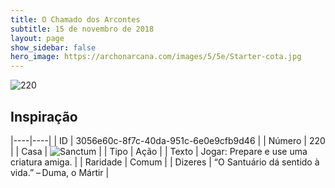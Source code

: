 ```yaml
---
title: O Chamado dos Arcontes
subtitle: 15 de novembro de 2018
layout: page
show_sidebar: false
hero_image: https://archonarcana.com/images/5/5e/Starter-cota.jpg
---
```


![220](https://cdn.keyforgegame.com/media/card_front/pt/341_220_J4PRQX77RXV8_pt.png)

## Inspiração

|----|----|
| ID | 3056e60c-8f7c-40da-951c-6e0e9cfb9d46 |
| Número | 220 |
| Casa | ![Sanctum](https://archonarcana.com/images/thumb/c/c7/Sanctum.png/22px-Sanctum.png "Santuário") |
| Tipo | Ação |
| Texto | Jogar: Prepare e use uma criatura amiga. |
| Raridade | Comum |
| Dizeres | “O Santuário dá sentido à vida.”  – Duma, o Mártir |

